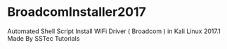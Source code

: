 # BroadcomInstaller2017
Automated Shell Script Install WiFi  Driver ( Broadcom ) in Kali Linux 2017.1 
Made By SSTec Tutorials

